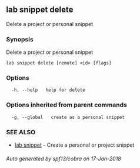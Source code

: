 ## lab snippet delete

Delete a project or personal snippet

### Synopsis


Delete a project or personal snippet

```
lab snippet delete [remote] <id> [flags]
```

### Options

```
  -h, --help   help for delete
```

### Options inherited from parent commands

```
  -g, --global   create as a personal snippet
```

### SEE ALSO
* [lab snippet](lab_snippet.md)	 - Create a personal or project snippet

###### Auto generated by spf13/cobra on 17-Jan-2018
